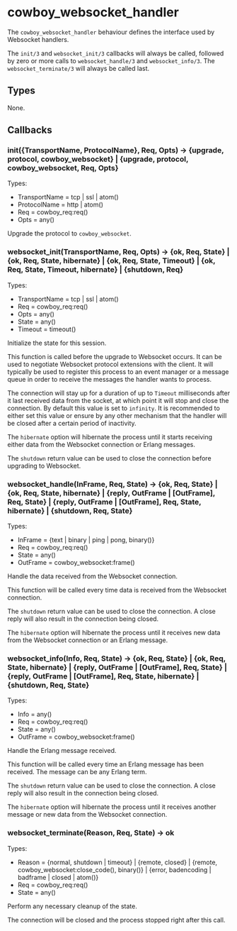 cowboy_websocket_handler
========================

The `cowboy_websocket_handler` behaviour defines the interface used by 
Websocket handlers.

The `init/3` and `websocket_init/3` callbacks will always be called, 
followed by zero or more calls to `websocket_handle/3` and 
`websocket_info/3`. The `websocket_terminate/3` will always be called 
last.

Types
-----

None.

Callbacks
---------

### init({TransportName, ProtocolName}, Req, Opts) -> {upgrade, protocol, cowboy_websocket} | {upgrade, protocol, cowboy_websocket, Req, Opts}

Types:

*   TransportName = tcp | ssl | atom()
*   ProtocolName = http | atom()
*   Req = cowboy_req:req()
*   Opts = any()

Upgrade the protocol to `cowboy_websocket`.

### websocket_init(TransportName, Req, Opts) -> {ok, Req, State} | {ok, Req, State, hibernate} | {ok, Req, State, Timeout} | {ok, Req, State, Timeout, hibernate} | {shutdown, Req}

Types:

*   TransportName = tcp | ssl | atom()
*   Req = cowboy_req:req()
*   Opts = any()
*   State = any()
*   Timeout = timeout()

Initialize the state for this session.

This function is called before the upgrade to Websocket occurs. It can 
be used to negotiate Websocket protocol extensions with the client. It 
will typically be used to register this process to an event manager or 
a message queue in order to receive the messages the handler wants to 
process.

The connection will stay up for a duration of up to `Timeout` 
milliseconds after it last received data from the socket, at which 
point it will stop and close the connection. By default this value is 
set to `infinity`. It is recommended to either set this value or ensure 
by any other mechanism that the handler will be closed after a certain 
period of inactivity.

The `hibernate` option will hibernate the process until it starts 
receiving either data from the Websocket connection or Erlang messages.

The `shutdown` return value can be used to close the connection before 
upgrading to Websocket.

### websocket_handle(InFrame, Req, State) -> {ok, Req, State} | {ok, Req, State, hibernate} | {reply, OutFrame | [OutFrame], Req, State} | {reply, OutFrame | [OutFrame], Req, State, hibernate} | {shutdown, Req, State}

Types:

*   InFrame = {text | binary | ping | pong, binary()}
*   Req = cowboy_req:req()
*   State = any()
*   OutFrame = cowboy_websocket:frame()

Handle the data received from the Websocket connection.

This function will be called every time data is received from the 
Websocket connection.

The `shutdown` return value can be used to close the connection. A 
close reply will also result in the connection being closed.

The `hibernate` option will hibernate the process until it receives new 
data from the Websocket connection or an Erlang message.

### websocket_info(Info, Req, State) -> {ok, Req, State} | {ok, Req, State, hibernate} | {reply, OutFrame | [OutFrame], Req, State} | {reply, OutFrame | [OutFrame], Req, State, hibernate} | {shutdown, Req, State}

Types:

*   Info = any()
*   Req = cowboy_req:req()
*   State = any()
*   OutFrame = cowboy_websocket:frame()

Handle the Erlang message received.

This function will be called every time an Erlang message has been 
received. The message can be any Erlang term.

The `shutdown` return value can be used to close the connection. A 
close reply will also result in the connection being closed.

The `hibernate` option will hibernate the process until it receives 
another message or new data from the Websocket connection.

### websocket_terminate(Reason, Req, State) -> ok

Types:

*   Reason = {normal, shutdown | timeout} | {remote, closed} | {remote, 
    cowboy_websocket:close_code(), binary()} | {error, badencoding | 
    badframe | closed | atom()}
*   Req = cowboy_req:req()
*   State = any()

Perform any necessary cleanup of the state.

The connection will be closed and the process stopped right after this 
call.
